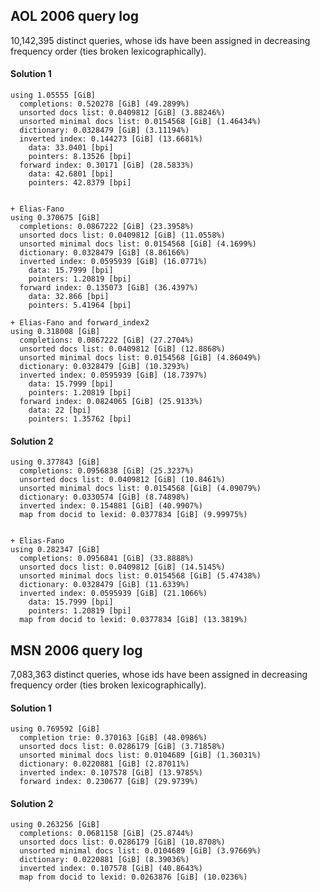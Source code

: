AOL 2006 query log
------------------

10,142,395 distinct queries, whose ids have been assigned
in decreasing frequency order (ties broken lexicographically).

#### Solution 1

	using 1.05555 [GiB]
	  completions: 0.520278 [GiB] (49.2899%)
	  unsorted docs list: 0.0409812 [GiB] (3.88246%)
	  unsorted minimal docs list: 0.0154568 [GiB] (1.46434%)
	  dictionary: 0.0328479 [GiB] (3.11194%)
	  inverted index: 0.144273 [GiB] (13.6681%)
		data: 33.0401 [bpi]
		pointers: 8.13526 [bpi]
	  forward index: 0.30171 [GiB] (28.5833%)
		data: 42.6801 [bpi]
		pointers: 42.8379 [bpi]
	
	
	+ Elias-Fano
	using 0.370675 [GiB]
	  completions: 0.0867222 [GiB] (23.3958%)
	  unsorted docs list: 0.0409812 [GiB] (11.0558%)
	  unsorted minimal docs list: 0.0154568 [GiB] (4.1699%)
	  dictionary: 0.0328479 [GiB] (8.86166%)
	  inverted index: 0.0595939 [GiB] (16.0771%)
		data: 15.7999 [bpi]
		pointers: 1.20819 [bpi]
	  forward index: 0.135073 [GiB] (36.4397%)
		data: 32.866 [bpi]
		pointers: 5.41964 [bpi]
	
	+ Elias-Fano and forward_index2
	using 0.318008 [GiB]
	  completions: 0.0867222 [GiB] (27.2704%)
	  unsorted docs list: 0.0409812 [GiB] (12.8868%)
	  unsorted minimal docs list: 0.0154568 [GiB] (4.86049%)
	  dictionary: 0.0328479 [GiB] (10.3293%)
	  inverted index: 0.0595939 [GiB] (18.7397%)
		data: 15.7999 [bpi]
		pointers: 1.20819 [bpi]
	  forward index: 0.0824065 [GiB] (25.9133%)
		data: 22 [bpi]
		pointers: 1.35762 [bpi]
	
#### Solution 2

	using 0.377843 [GiB]
	  completions: 0.0956838 [GiB] (25.3237%)
	  unsorted docs list: 0.0409812 [GiB] (10.8461%)
	  unsorted minimal docs list: 0.0154568 [GiB] (4.09079%)
	  dictionary: 0.0330574 [GiB] (8.74898%)
	  inverted index: 0.154881 [GiB] (40.9907%)
	  map from docid to lexid: 0.0377834 [GiB] (9.99975%)
	  
	  
	+ Elias-Fano
	using 0.282347 [GiB]
	  completions: 0.0956841 [GiB] (33.8888%)
	  unsorted docs list: 0.0409812 [GiB] (14.5145%)
	  unsorted minimal docs list: 0.0154568 [GiB] (5.47438%)
	  dictionary: 0.0328479 [GiB] (11.6339%)
	  inverted index: 0.0595939 [GiB] (21.1066%)
		data: 15.7999 [bpi]
		pointers: 1.20819 [bpi]
	  map from docid to lexid: 0.0377834 [GiB] (13.3819%)
  	  

MSN 2006 query log
------------------

7,083,363 distinct queries, whose ids have been assigned
in decreasing frequency order (ties broken lexicographically).

#### Solution 1

    using 0.769592 [GiB]
      completion trie: 0.370163 [GiB] (48.0986%)
      unsorted docs list: 0.0286179 [GiB] (3.71858%)
      unsorted minimal docs list: 0.0104689 [GiB] (1.36031%)
      dictionary: 0.0220881 [GiB] (2.87011%)
      inverted index: 0.107578 [GiB] (13.9785%)
      forward index: 0.230677 [GiB] (29.9739%)
      
 
#### Solution 2

	using 0.263256 [GiB]
	  completions: 0.0681158 [GiB] (25.8744%)
	  unsorted docs list: 0.0286179 [GiB] (10.8708%)
	  unsorted minimal docs list: 0.0104689 [GiB] (3.97669%)
	  dictionary: 0.0220881 [GiB] (8.39036%)
	  inverted index: 0.107578 [GiB] (40.8643%)
	  map from docid to lexid: 0.0263876 [GiB] (10.0236%)